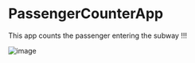 # PassengerCounterApp
This app counts the passenger entering the subway !!!


![image](https://user-images.githubusercontent.com/70664637/201495388-c2dec83c-18ae-478a-a4d2-5ad4ce573650.png)
